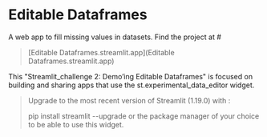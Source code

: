 # Editable Dataframes

A web app to fill missing values in datasets. Find the project at #
>[Editable Dataframes.streamlit.app](Editable Dataframes.streamlit.app)

This "Streamlit_challenge 2: Demo’ing Editable Dataframes" is focused on building and sharing apps that use the st.experimental_data_editor widget.

> Upgrade to the most recent version of Streamlit (1.19.0) with :
> 
> pip install streamlit --upgrade 
> or the package manager of your choice to be able to use this widget.
